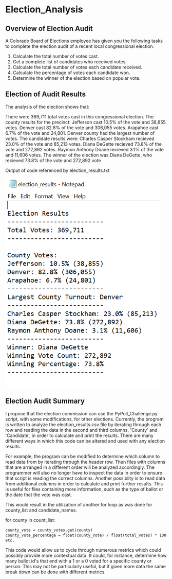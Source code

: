 # Election_Analysis

## Overview of Election Audit

A Colorado Board of Elections employee has given you the following tasks to complete the election audit of a recent local congressional election.

1. Calculate the total number of votes cast.
2. Get a complete list of candidates who received votes.
3. Calculate the total number of votes each candidate received.
4. Calculate the percentage of votes each candidate won.
5. Determine the winner of the election based on popular vote.

## Election of Audit Results

The analysis of the election shows that:

There were 369,711 total votes cast in this congressional election.
The county results for the precinct:
Jefferson cast 10.5% of the vote and 38,855 votes.
Denver cast 82.8% of the vote and 306,055 votes.
Arapahoe cast 6.7% of the vote and 24,801.
Denver county had the largest number of votes.
The candidate results were:
Charles Casper Stockham recieved 23.0% of the vote and 85,213 votes.
Diana DeGette recieved 73.8% of the vote and 272,892 votes.
Raymon Anthony Doane recieved 3.1% of the vote and 11,606 votes.
The winner of the election was Diana DeGette, who recieved 73.8% of the vote and 272,892 vote

Output of code referenced by election_results.txt

![Image of Code Output](https://github.com/clondon0792/Election_Analysis/blob/main/image_2022-06-28_232009547.png)

## Election Audit Summary

I propose that the election commission can use the PyPoll_Challenge.py script, with some modifications, for other elections. Currently, the program is written to analyze the election_results.csv file by iterating through each row and reading the data in the second and third columns, 'County' and 'Candidate', in order to calculate and print the results. There are many different ways in which this code can be altered and used with any election results.

For example, the program can be modified to determine which column to read data from by iterating through the header row. Then files with columns that are arranged in a different order will be analyzed accordingly. The programmer will also no longer have to inspect the data in order to ensure that script is reading the correct columns. Another possiblity is to read data from additional columns in order to calculate and print further results. This is useful for files containing more information, such as the type of ballot or the date that the vote was cast.

This would  result in the utilization of another for loop as was done for county_list and candidate_names. 

for county in count_list:

    county_vote = county_votes.get(county)
    county_vote_percentage = float(county_Vote) / float(total_votes) * 100
    etc.
    
This code would allow us to cycle through numerous metrics which could possibly provide more contextual data. It could, for instance, determine how many ballot id's that end with a 1 or a 0 voted for a specific county or person. This may not be particularly useful, but if given more data the same break down can be done with different metrics.
